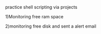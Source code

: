 practice shell scripting  via projects

1)Monitoring free ram space 

2)monitoring free disk and sent a alert  email
